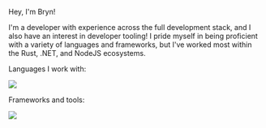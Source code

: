 Hey, I'm Bryn!

I'm a developer with experience across the full development stack, and I also have an interest in developer tooling! I pride myself in being proficient with a variety of languages and frameworks, but I've worked most within the Rust, .NET, and NodeJS ecosystems.

Languages I work with:
<p>
  <a href="https://skillicons.dev">
    <img src="https://skillicons.dev/icons?i=c,cpp,cs,go,java,rust,python,js,ts,html,css" />
  </a>
</p>

Frameworks and tools:
<p>
  <a href="https://skillicons.dev">
    <img src="https://skillicons.dev/icons?i=nodejs,react,wordpress,redux,sass,postgres,mongodb,neovim,docker,git,linux" />
  </a>
</p>
